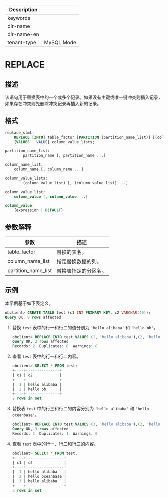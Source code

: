 | Description   |                 |
|---------------|-----------------|
| keywords      |                 |
| dir-name      |                 |
| dir-name-en   |                 |
| tenant-type   | MySQL Mode      |

# REPLACE

## 描述

该语句用于替换表中的一个或多个记录。如果没有主键或唯一键冲突则插入记录，如果存在冲突则先删除冲突记录再插入新的记录。

## 格式

```sql
replace_stmt:
    REPLACE [INTO] table_factor [PARTITION (partition_name_list)] [(column_name_list)]
    {VALUES | VALUE} column_value_lists;

partition_name_list:
        partition_name [, partition_name ...]

column_name_list:
    column_name [, column_name ...]

column_value_lists:
        (column_value_list) [, (column_value_list) ...]

column_value_list:
    column_value [, column_value ...]

column_value:
    {expression | DEFAULT}
```

## 参数解释

|       **参数**        |   **描述**   |
|---------------------|------------|
| table_factor        | 替换的表名。     |
| column_name_list    | 指定替换数据的列。  |
| partition_name_list | 替换表指定的分区名。 |

## 示例

本示例基于如下表定义。

```sql
obclient> CREATE TABLE test (c1 INT PRIMARY KEY, c2 VARCHAR(40));
Query OK, 0 rows affected
```

1. 替换 `test` 表中的行一和行二的值分别为 `'hello alibaba'` 和 `'hello ob'`。

   ```sql
   obclient> REPLACE INTO test VALUES (1, 'hello alibaba'),(2, 'hello ob');
   Query OK, 2 rows affected
   Records: 2  Duplicates: 0  Warnings: 0
   ```

2. 查看 `test` 表中的行一和行二内容。

   ```sql
   obclient> SELECT * FROM test;
   +----+---------------+
   | c1 | c2            |
   +----+---------------+
   |  1 | hello alibaba |
   |  2 | hello ob      |
   +----+---------------+
   2 rows in set
   ```

3. 替换表 `test` 中的行三和行二的内容分别为 `'hello alibaba'` 和 `'hello oceanbase'`。

   ```sql
   obclient> REPLACE INTO test VALUES (3, 'hello alibaba'),(2, 'hello oceanbase');
   Query OK, 3 rows affected
   Records: 2  Duplicates: 1  Warnings: 0
   ```

4. 查看 `test` 表中的行一、行二和行三的内容。

   ```sql
   obclient> SELECT * FROM test;
   +----+-----------------+
   | c1 | c2              |
   +----+-----------------+
   |  1 | hello alibaba   |
   |  2 | hello oceanbase |
   |  3 | hello alibaba   |
   +----+-----------------+
   3 rows in set
   ```
